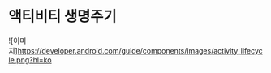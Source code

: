 # 액티비티 생명주기

![이미지]https://developer.android.com/guide/components/images/activity_lifecycle.png?hl=ko
